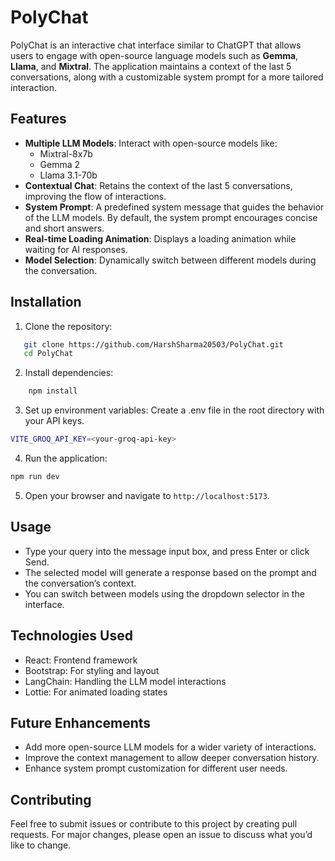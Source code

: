 # PolyChat

PolyChat is an interactive chat interface similar to ChatGPT that allows users to engage with open-source language models such as **Gemma**, **Llama**, and **Mixtral**. The application maintains a context of the last 5 conversations, along with a customizable system prompt for a more tailored interaction.

## Features

- **Multiple LLM Models**: Interact with open-source models like:
  - Mixtral-8x7b
  - Gemma 2
  - Llama 3.1-70b
- **Contextual Chat**: Retains the context of the last 5 conversations, improving the flow of interactions.
- **System Prompt**: A predefined system message that guides the behavior of the LLM models. By default, the system prompt encourages concise and short answers.
- **Real-time Loading Animation**: Displays a loading animation while waiting for AI responses.
- **Model Selection**: Dynamically switch between different models during the conversation.

## Installation

1. Clone the repository:

```bash
   git clone https://github.com/HarshSharma20503/PolyChat.git
   cd PolyChat
```

2. Install dependencies:

```bash
    npm install
```

3.	Set up environment variables:
Create a .env file in the root directory with your API keys.

```bash
VITE_GROQ_API_KEY=<your-groq-api-key>
```

4.	Run the application:

```bash
npm run dev
```

5. Open your browser and navigate to `http://localhost:5173`.

## Usage

- Type your query into the message input box, and press Enter or click Send.
- The selected model will generate a response based on the prompt and the conversation’s context.
- You can switch between models using the dropdown selector in the interface.

## Technologies Used

- React: Frontend framework
- Bootstrap: For styling and layout
- LangChain: Handling the LLM model interactions
- Lottie: For animated loading states

## Future Enhancements

- Add more open-source LLM models for a wider variety of interactions.
- Improve the context management to allow deeper conversation history.
- Enhance system prompt customization for different user needs.

## Contributing

Feel free to submit issues or contribute to this project by creating pull requests. For major changes, please open an issue to discuss what you’d like to change.
